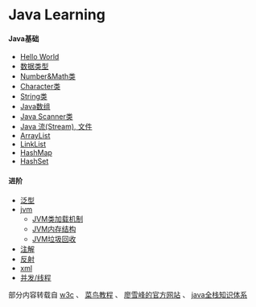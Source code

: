 # Java Learning

#### Java基础

* [Hello World](https://github.com/ehian-alt/Java_learning/blob/main/Java_learning_record/Hello_World.md)
* [数据类型](https://github.com/ehian-alt/Java_learning/blob/main/Java_learning_record/data_type.md)
* [Number&Math类](https://github.com/ehian-alt/Java_learning/blob/main/Java_learning_record/Number_Math.md)
* [Character类](https://github.com/ehian-alt/Java_learning/blob/main/Java_learning_record/Character.md)
* [String类](https://github.com/ehian-alt/Java_learning/blob/main/Java_learning_record/String.md)
* [Java数组](https://github.com/ehian-alt/Java_learning/blob/main/Java_learning_record/Array.md)
* [Java Scanner类](https://github.com/ehian-alt/Java_learning/blob/main/Java_learning_record/Scanner.md)
* [Java 流(Stream), 文件](https://github.com/ehian-alt/Java_learning/blob/main/Java_learning_record/Stream_File.md)
* [ArrayList](https://github.com/ehian-alt/Java_learning/blob/main/Java_learning_record/ArrayList.md)
* [LinkList](https://github.com/ehian-alt/Java_learning/blob/main/Java_learning_record/LinkList.md)
* [HashMap](https://github.com/ehian-alt/Java_learning/blob/main/Java_learning_record/HashMap.md)
* [HashSet](https://github.com/ehian-alt/Java_learning/blob/main/Java_learning_record/HashSet.md)

#### 进阶

* [泛型](https://github.com/ehian-alt/Java_learning/blob/main/Java_learning_record/泛型.md)
* [jvm]()
  * [JVM类加载机制](https://github.com/ehian-alt/Java_learning/blob/8936079aa5efc45efbbd957813024566952f4eb3/Java_learning_record/jvm%E7%B1%BB%E5%8A%A0%E8%BD%BD%E6%9C%BA%E5%88%B6.md)
  * [JVM内存结构](https://github.com/ehian-alt/Java_learning/blob/8936079aa5efc45efbbd957813024566952f4eb3/Java_learning_record/JVM内存结构.md)
  * [JVM垃圾回收](https://github.com/ehian-alt/Java_learning/blob/8936079aa5efc45efbbd957813024566952f4eb3/Java_learning_record/JVM垃圾回收.md)
* [注解](https://github.com/ehian-alt/Java_learning/blob/528ab988aa0303bc46e66354e864320c8bc8f670/Java_learning_record/%E6%B3%A8%E8%A7%A3.md)
* [反射](https://github.com/ehian-alt/Java_learning/blob/528ab988aa0303bc46e66354e864320c8bc8f670/Java_learning_record/reflection.md)
* [xml](https://github.com/ehian-alt/Java_learning/blob/4dac007898081785d5897ea33d1ba96cab41ef0a/Java_learning_record/xml.md)
* [并发/线程]()

部分内容转载自 [w3c](https://www.w3cschool.cn/java/dict.html) 、 [菜鸟教程](https://www.runoob.com/java/java-intro.html) 、 [廖雪峰的官方网站](https://www.liaoxuefeng.com/wiki/1252599548343744) 、 [java全栈知识体系](https://pdai.tech/)